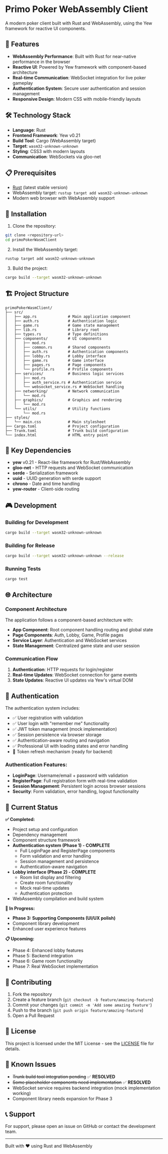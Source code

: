# Primo Poker WebAssembly Client

A modern poker client built with Rust and WebAssembly, using the Yew framework for reactive UI components.

## 🚀 Features

- **WebAssembly Performance**: Built with Rust for near-native performance in the browser
- **Reactive UI**: Powered by Yew framework with component-based architecture
- **Real-time Communication**: WebSocket integration for live poker gameplay
- **Authentication System**: Secure user authentication and session management
- **Responsive Design**: Modern CSS with mobile-friendly layouts

## 🛠️ Technology Stack

- **Language**: Rust
- **Frontend Framework**: Yew v0.21
- **Build Tool**: Cargo (WebAssembly target)
- **Target**: `wasm32-unknown-unknown`
- **Styling**: CSS3 with modern layouts
- **Communication**: WebSockets via gloo-net

## 📋 Prerequisites

- [Rust](https://rustup.rs/) (latest stable version)
- WebAssembly target: `rustup target add wasm32-unknown-unknown`
- Modern web browser with WebAssembly support

## 🔧 Installation

1. Clone the repository:
```bash
git clone <repository-url>
cd primoPokerWasmClient
```

2. Install the WebAssembly target:
```bash
rustup target add wasm32-unknown-unknown
```

3. Build the project:
```bash
cargo build --target wasm32-unknown-unknown
```

## 🏗️ Project Structure

```
primoPokerWasmClient/
├── src/
│   ├── app.rs              # Main application component
│   ├── auth.rs             # Authentication logic
│   ├── game.rs             # Game state management
│   ├── lib.rs              # Library root
│   ├── types.rs            # Type definitions
│   ├── components/         # UI components
│   │   ├── mod.rs
│   │   ├── common.rs       # Shared components
│   │   ├── auth.rs         # Authentication components
│   │   ├── lobby.rs        # Lobby interface
│   │   ├── game.rs         # Game interface
│   │   ├── pages.rs        # Page components
│   │   └── profile.rs      # Profile components
│   ├── services/           # Business logic services
│   │   ├── mod.rs
│   │   ├── auth_service.rs # Authentication service
│   │   └── websocket_service.rs # WebSocket handling
│   ├── networking/         # Network communication
│   │   └── mod.rs
│   ├── graphics/           # Graphics and rendering
│   │   └── mod.rs
│   └── utils/              # Utility functions
│       └── mod.rs
├── styles/
│   └── main.css            # Main stylesheet
├── Cargo.toml              # Project configuration
├── Trunk.toml              # Trunk build configuration
└── index.html              # HTML entry point
```

## 🔑 Key Dependencies

- **yew** v0.21 - React-like framework for Rust/WebAssembly
- **gloo-net** - HTTP requests and WebSocket communication
- **serde** - Serialization framework
- **uuid** - UUID generation with serde support
- **chrono** - Date and time handling
- **yew-router** - Client-side routing

## 🎮 Development

### Building for Development
```bash
cargo build --target wasm32-unknown-unknown
```

### Building for Release
```bash
cargo build --target wasm32-unknown-unknown --release
```

### Running Tests
```bash
cargo test
```

## 🌐 Architecture

### Component Architecture
The application follows a component-based architecture with:

- **App Component**: Root component handling routing and global state
- **Page Components**: Auth, Lobby, Game, Profile pages
- **Service Layer**: Authentication and WebSocket services
- **State Management**: Centralized game state and user session

### Communication Flow
1. **Authentication**: HTTP requests for login/register
2. **Real-time Updates**: WebSocket connection for game events
3. **State Updates**: Reactive UI updates via Yew's virtual DOM

## 🔐 Authentication

The authentication system includes:
- ✅ User registration with validation
- ✅ User login with "remember me" functionality  
- ✅ JWT token management (mock implementation)
- ✅ Session persistence via browser storage
- ✅ Authentication-aware routing and navigation
- ✅ Professional UI with loading states and error handling
- 🔄 Token refresh mechanism (ready for backend)

### Authentication Features:
- **LoginPage**: Username/email + password with validation
- **RegisterPage**: Full registration form with real-time validation
- **Session Management**: Persistent login across browser sessions
- **Security**: Form validation, error handling, logout functionality

## 🎯 Current Status

**✅ Completed:**
- Project setup and configuration
- Dependency management
- Component structure framework
- **Authentication system (Phase 1) - COMPLETE**
  - Full LoginPage and RegisterPage components
  - Form validation and error handling
  - Session management and persistence
  - Authentication-aware navigation
- **Lobby interface (Phase 2) - COMPLETE**
  - Room list display and filtering
  - Create room functionality
  - Mock real-time updates
  - Authentication protection
- WebAssembly compilation and build system

**🚧 In Progress:**
- **Phase 3: Supporting Components (UI/UX polish)**
- Component library development
- Enhanced user experience features

**📋 Upcoming:**
- Phase 4: Enhanced lobby features
- Phase 5: Backend integration
- Phase 6: Game room functionality
- Phase 7: Real WebSocket implementation

## 🤝 Contributing

1. Fork the repository
2. Create a feature branch (`git checkout -b feature/amazing-feature`)
3. Commit your changes (`git commit -m 'Add some amazing feature'`)
4. Push to the branch (`git push origin feature/amazing-feature`)
5. Open a Pull Request

## 📄 License

This project is licensed under the MIT License - see the [LICENSE](LICENSE) file for details.

## 🐛 Known Issues

- ~~Trunk build tool integration pending~~ ✅ **RESOLVED**
- ~~Some placeholder components need implementation~~ ✅ **RESOLVED**
- WebSocket service requires backend integration (mock implementation working)
- Component library needs expansion for Phase 3

## 📞 Support

For support, please open an issue on GitHub or contact the development team.

---

Built with ❤️ using Rust and WebAssembly
